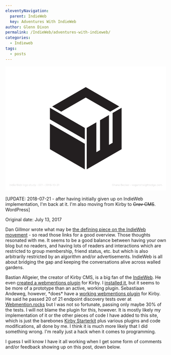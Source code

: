 ```yaml
---
eleventyNavigation:
  parent: IndieWeb
  key: Adventures With IndieWeb
author: Glenn Dixon
permalink: /IndieWeb/adventures-with-indieweb/
categories:
  - Indieweb
tags:
  - posts
---
```

![](/img/2018/07/indieweb-logo-study-001.png)

[UPDATE: 2018-07-21 - after having initially given up on IndieWeb implementation, I'm back at it. I'm also moving from Kirby to <del>Grav CMS</del>. WordPress]

Original date: July 13, 2017

Dan Gillmor wrote what may be [the defining piece on the IndieWeb movement][1] - so read those links for a good overview. Those thoughts resonated with me. It seems to be a good balance between having your own blog but no readers, and having lots of readers and interactions which are restricted to group membership, friend status, etc. but which is also arbitrarily restricted by an algorithm and/or advertisements. IndieWeb is all about bridging the gap and keeping the conversations alive across walled gardens.

Bastian Allgeier, the creator of Kirby CMS, is a big fan of the [IndieWeb][2]. He even [created a webmentions plugin][3] for Kirby. I [installed it][4], but it seems to be more of a prototype than an active, working plugin. Sebastiaan Andeweg, however, \*does\* have a [working webmentions plugin][5] for Kirby. He said he passed 20 of 21 endpoint discovery tests over at [Webmention.rocks][6] but I was not so fortunate, passing only maybe 30% of the tests. I will not blame the plugin for this, however. It is mostly likely my implementation of it or the other pieces of code I have added to this site, which is just the barebones [Kirby Starterkit][7] plus various plugins and code modifications, all done by me. I think it is much more likely that I did something wrong. I'm really just a hack when it comes to programming.

I guess I will know I have it all working when I get some form of comments and/or feedback showing up on this post, down below.

 [1]: http://dangillmor.com/2014/04/25/indie-web-important/
 [2]: http://indieweb.org
 [3]: https://bastianallgeier.com/notes/indie-web
 [4]: https://github.com/bastianallgeier/kirby-webmentions
 [5]: https://github.com/sebsel/seblog-kirby-webmentions
 [6]: https://webmention.rocks/
 [7]: https://github.com/getkirby/starterkit
